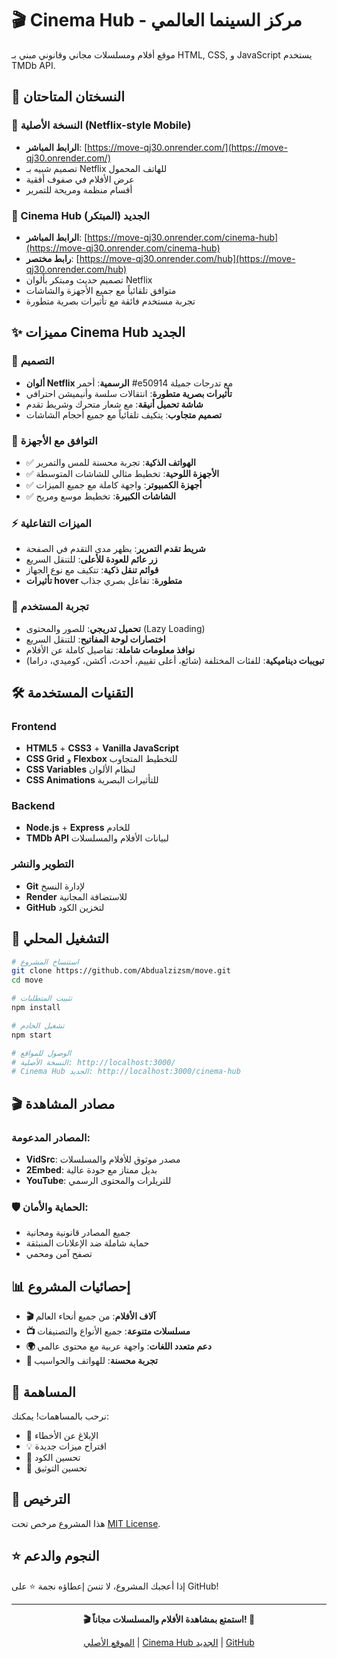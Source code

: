 # 🎬 Cinema Hub - مركز السينما العالمي

موقع أفلام ومسلسلات مجاني وقانوني مبني بـ HTML, CSS, و JavaScript يستخدم TMDb API.

## 🌟 النسختان المتاحتان

### 📱 النسخة الأصلية (Netflix-style Mobile)
- **الرابط المباشر**: [https://move-qj30.onrender.com/](https://move-qj30.onrender.com/)
- تصميم شبيه بـ Netflix للهاتف المحمول
- عرض الأفلام في صفوف أفقية
- أقسام منظمة ومريحة للتمرير

### 🎨 Cinema Hub الجديد (المبتكر)
- **الرابط المباشر**: [https://move-qj30.onrender.com/cinema-hub](https://move-qj30.onrender.com/cinema-hub)
- **رابط مختصر**: [https://move-qj30.onrender.com/hub](https://move-qj30.onrender.com/hub)
- تصميم حديث ومبتكر بألوان Netflix
- متوافق تلقائياً مع جميع الأجهزة والشاشات
- تجربة مستخدم فائقة مع تأثيرات بصرية متطورة

## ✨ مميزات Cinema Hub الجديد

### 🎨 **التصميم**
- **ألوان Netflix الرسمية**: أحمر #e50914 مع تدرجات جميلة
- **تأثيرات بصرية متطورة**: انتقالات سلسة وأنيميشن احترافي
- **شاشة تحميل أنيقة**: مع شعار متحرك وشريط تقدم
- **تصميم متجاوب**: يتكيف تلقائياً مع جميع أحجام الشاشات

### 📱 **التوافق مع الأجهزة**
- ✅ **الهواتف الذكية**: تجربة محسنة للمس والتمرير
- ✅ **الأجهزة اللوحية**: تخطيط مثالي للشاشات المتوسطة  
- ✅ **أجهزة الكمبيوتر**: واجهة كاملة مع جميع الميزات
- ✅ **الشاشات الكبيرة**: تخطيط موسع ومريح

### ⚡ **الميزات التفاعلية**
- **شريط تقدم التمرير**: يظهر مدى التقدم في الصفحة
- **زر عائم للعودة للأعلى**: للتنقل السريع
- **قوائم تنقل ذكية**: تتكيف مع نوع الجهاز
- **تأثيرات hover متطورة**: تفاعل بصري جذاب

### 🎯 **تجربة المستخدم**
- **تحميل تدريجي**: للصور والمحتوى (Lazy Loading)
- **اختصارات لوحة المفاتيح**: للتنقل السريع
- **نوافذ معلومات شاملة**: تفاصيل كاملة عن الأفلام
- **تبويبات ديناميكية**: للفئات المختلفة (شائع، أعلى تقييم، أحدث، أكشن، كوميدي، دراما)

## 🛠️ التقنيات المستخدمة

### Frontend
- **HTML5** + **CSS3** + **Vanilla JavaScript**
- **CSS Grid** و **Flexbox** للتخطيط المتجاوب
- **CSS Variables** لنظام الألوان
- **CSS Animations** للتأثيرات البصرية

### Backend
- **Node.js** + **Express** للخادم
- **TMDb API** لبيانات الأفلام والمسلسلات

### التطوير والنشر
- **Git** لإدارة النسخ
- **Render** للاستضافة المجانية
- **GitHub** لتخزين الكود

## 🚀 التشغيل المحلي

```bash
# استنساخ المشروع
git clone https://github.com/Abdualzizsm/move.git
cd move

# تثبيت المتطلبات
npm install

# تشغيل الخادم
npm start

# الوصول للمواقع
# النسخة الأصلية: http://localhost:3000/
# Cinema Hub الجديد: http://localhost:3000/cinema-hub
```

## 🎬 مصادر المشاهدة

### المصادر المدعومة:
- **VidSrc**: مصدر موثوق للأفلام والمسلسلات
- **2Embed**: بديل ممتاز مع جودة عالية
- **YouTube**: للتريلرات والمحتوى الرسمي

### 🛡️ الحماية والأمان:
- جميع المصادر قانونية ومجانية
- حماية شاملة ضد الإعلانات المنبثقة
- تصفح آمن ومحمي

## 📊 إحصائيات المشروع

- **🎬 آلاف الأفلام**: من جميع أنحاء العالم
- **📺 مسلسلات متنوعة**: جميع الأنواع والتصنيفات
- **🌍 دعم متعدد اللغات**: واجهة عربية مع محتوى عالمي
- **📱 تجربة محسنة**: للهواتف والحواسيب

## 🤝 المساهمة

نرحب بالمساهمات! يمكنك:
- 🐛 الإبلاغ عن الأخطاء
- 💡 اقتراح ميزات جديدة  
- 🔧 تحسين الكود
- 📝 تحسين التوثيق

## 📄 الترخيص

هذا المشروع مرخص تحت [MIT License](LICENSE).

## ⭐ النجوم والدعم

إذا أعجبك المشروع، لا تنسَ إعطاؤه نجمة ⭐ على GitHub!

---

<div align="center">

**🎬 استمتع بمشاهدة الأفلام والمسلسلات مجاناً! 🍿**

[الموقع الأصلي](https://move-qj30.onrender.com/) | [Cinema Hub الجديد](https://move-qj30.onrender.com/cinema-hub) | [GitHub](https://github.com/Abdualzizsm/move)

</div>
